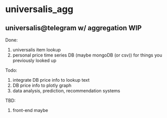 # universalis_agg

universalis@telegram w/ aggregation WIP
---

Done:
1. universalis item lookup
1. personal price time series DB (maybe mongoDB (or csv)) for things you previously looked up

Todo:
1. integrate DB price info to lookup text
1. DB price info to plotly graph
1. data analysis, prediction, recommendation systems

TBD:
1. front-end maybe
